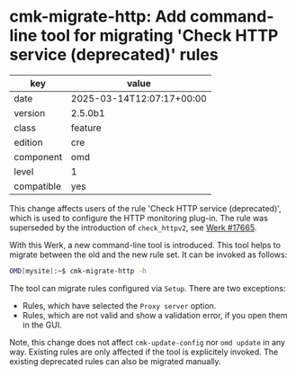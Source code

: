 [//]: # (werk v2)
# cmk-migrate-http: Add command-line tool for migrating 'Check HTTP service (deprecated)' rules

key        | value
---------- | ---
date       | 2025-03-14T12:07:17+00:00
version    | 2.5.0b1
class      | feature
edition    | cre
component  | omd
level      | 1
compatible | yes

This change affects users of the rule 'Check HTTP service (deprecated)', which is used to configure the HTTP monitoring plug-in.
The rule was superseded by the introduction of `check_httpv2`, see [Werk #17665](https://checkmk.com/werk/17665).

With this Werk, a new command-line tool is introduced.
This tool helps to migrate between the old and the new rule set.
It can be invoked as follows:
```sh
OMD[mysite]:~$ cmk-migrate-http -h
```

The tool can migrate rules configured via `Setup`. There are two exceptions:

* Rules, which have selected the `Proxy server` option.
* Rules, which are not valid and show a validation error, if you open them in the GUI.

Note, this change does not affect `cmk-update-config` nor `omd update` in any way.
Existing rules are only affected if the tool is explicitely invoked.
The existing deprecated rules can also be migrated manually.
